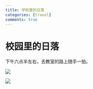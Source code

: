 ```yaml
---
title: 学校里的日落
categories: [travel]
comments: true
---
```


# 校园里的日落

下午六点半左右，去教室的路上随手一拍。

![](https://gitee.com/QLX3/warehouse/raw/master/sunset/164757712754.jpg)

![](https://gitee.com/QLX3/warehouse/raw/master/sunset/164757712794.jpg)